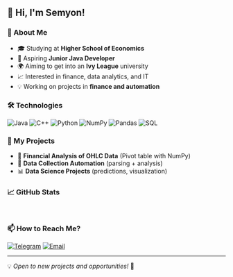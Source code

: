 ## 👋 Hi, I'm Semyon!

### 🚀 About Me
- 🎓 Studying at **Higher School of Economics**
- 💼 Aspiring **Junior Java Developer**
- 🌍 Aiming to get into an **Ivy League** university
- 📈 Interested in finance, data analytics, and IT
- 💡 Working on projects in **finance and automation**

### 🛠️ Technologies
![Java](https://img.shields.io/badge/Java-%23007396.svg?style=for-the-badge&logo=openjdk&logoColor=white)
![C++](https://img.shields.io/badge/C++-00599C?style=for-the-badge&logo=c%2B%2B&logoColor=white)
![Python](https://img.shields.io/badge/Python-3670A0?style=for-the-badge&logo=python&logoColor=ffdd54)
![NumPy](https://img.shields.io/badge/NumPy-013243?style=for-the-badge&logo=numpy&logoColor=white)
![Pandas](https://img.shields.io/badge/Pandas-150458?style=for-the-badge&logo=pandas&logoColor=white)
![SQL](https://img.shields.io/badge/SQL-4479A1?style=for-the-badge&logo=sqlite&logoColor=white)

### 📌 My Projects
- 🏦 **Financial Analysis of OHLC Data** (Pivot table with NumPy)
- 🤖 **Data Collection Automation** (parsing + analysis)
- 📊 **Data Science Projects** (predictions, visualization)

### 📈 GitHub Stats
<div id="stat" align="center">
    <img src="https://github-profile-summary-cards.vercel.app/api/cards/profile-details?username=sankficeba&theme=github_dark" alt=""/>
    <img src="https://github-profile-summary-cards.vercel.app/api/cards/most-commit-language?username=sankficeba&theme=github_dark" alt=""/>
     <img src="https://github-profile-summary-cards.vercel.app/api/cards/stats?username=sankficeba&theme=github_dark" alt=""/>
</div>

### 📫 How to Reach Me?
[![Telegram](https://img.shields.io/badge/Telegram-2CA5E0?style=for-the-badge&logo=telegram&logoColor=white)](https://t.me/sankficeba)
[![Email](https://img.shields.io/badge/Email-D14836?style=for-the-badge&logo=gmail&logoColor=white)](mailto:095senka095@gmail.com)

---
💡 *Open to new projects and opportunities!* 🚀
